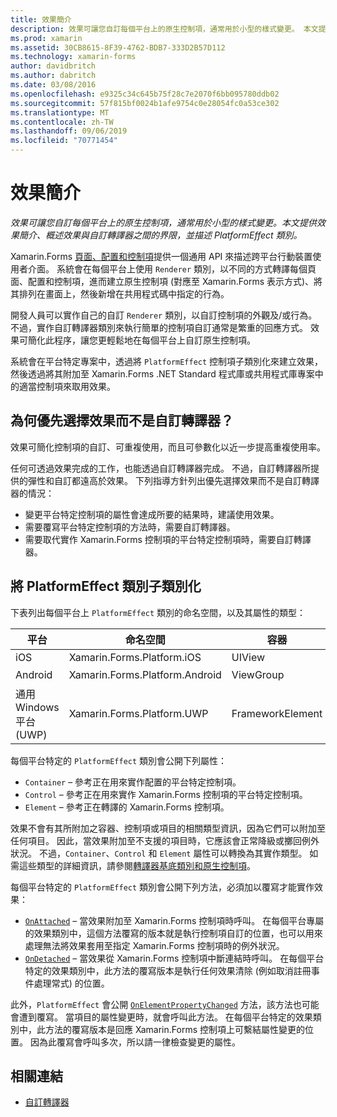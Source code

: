 ```yaml
---
title: 效果簡介
description: 效果可讓您自訂每個平台上的原生控制項，通常用於小型的樣式變更。 本文提供效果簡介、概述效果與自訂轉譯器之間的界限，並描述 PlatformEffect 類別。
ms.prod: xamarin
ms.assetid: 30CB8615-8F39-4762-BDB7-333D2B57D112
ms.technology: xamarin-forms
author: davidbritch
ms.author: dabritch
ms.date: 03/08/2016
ms.openlocfilehash: e9325c34c645b75f28c7e2070f6bb095780ddb02
ms.sourcegitcommit: 57f815bf0024b1afe9754c0e28054fc0a53ce302
ms.translationtype: MT
ms.contentlocale: zh-TW
ms.lasthandoff: 09/06/2019
ms.locfileid: "70771454"
---
```

# <a name="introduction-to-effects"></a>效果簡介

_效果可讓您自訂每個平台上的原生控制項，通常用於小型的樣式變更。本文提供效果簡介、概述效果與自訂轉譯器之間的界限，並描述 PlatformEffect 類別。_

Xamarin.Forms [頁面、配置和控制項](~/xamarin-forms/user-interface/controls/index.md)提供一個通用 API 來描述跨平台行動裝置使用者介面。 系統會在每個平台上使用 `Renderer` 類別，以不同的方式轉譯每個頁面、配置和控制項，進而建立原生控制項 (對應至 Xamarin.Forms 表示方式)、將其排列在畫面上，然後新增在共用程式碼中指定的行為。

開發人員可以實作自己的自訂 `Renderer` 類別，以自訂控制項的外觀及/或行為。 不過，實作自訂轉譯器類別來執行簡單的控制項自訂通常是繁重的回應方式。 效果可簡化此程序，讓您更輕鬆地在每個平台上自訂原生控制項。

系統會在平台特定專案中，透過將 `PlatformEffect` 控制項子類別化來建立效果，然後透過將其附加至 Xamarin.Forms .NET Standard 程式庫或共用程式庫專案中的適當控制項來取用效果。

## <a name="why-use-an-effect-over-a-custom-renderer"></a>為何優先選擇效果而不是自訂轉譯器？

效果可簡化控制項的自訂、可重複使用，而且可參數化以近一步提高重複使用率。

任何可透過效果完成的工作，也能透過自訂轉譯器完成。 不過，自訂轉譯器所提供的彈性和自訂都遠高於效果。 下列指導方針列出優先選擇效果而不是自訂轉譯器的情況：

- 變更平台特定控制項的屬性會達成所要的結果時，建議使用效果。
- 需要覆寫平台特定控制項的方法時，需要自訂轉譯器。
- 需要取代實作 Xamarin.Forms 控制項的平台特定控制項時，需要自訂轉譯器。

## <a name="subclassing-the-platformeffect-class"></a>將 PlatformEffect 類別子類別化

下表列出每個平台上 `PlatformEffect` 類別的命名空間，以及其屬性的類型：

|平台|命名空間|容器|控制項|
|--- |--- |--- |--- |
|iOS|Xamarin.Forms.Platform.iOS|UIView|UIView|
|Android|Xamarin.Forms.Platform.Android|ViewGroup|檢視|
|通用 Windows 平台 (UWP)|Xamarin.Forms.Platform.UWP|FrameworkElement|FrameworkElement|

每個平台特定的 `PlatformEffect` 類別會公開下列屬性：

- `Container` – 參考正在用來實作配置的平台特定控制項。
- `Control` – 參考正在用來實作 Xamarin.Forms 控制項的平台特定控制項。
- `Element` – 參考正在轉譯的 Xamarin.Forms 控制項。

效果不會有其所附加之容器、控制項或項目的相關類型資訊，因為它們可以附加至任何項目。 因此，當效果附加至不支援的項目時，它應該會正常降級或擲回例外狀況。 不過，`Container`、`Control` 和 `Element` 屬性可以轉換為其實作類型。 如需這些類型的詳細資訊，請參閱[轉譯器基底類別和原生控制項](~/xamarin-forms/app-fundamentals/custom-renderer/renderers.md)。

每個平台特定的 `PlatformEffect` 類別會公開下列方法，必須加以覆寫才能實作效果：

- [`OnAttached`](xref:Xamarin.Forms.Effect.OnAttached) – 當效果附加至 Xamarin.Forms 控制項時呼叫。 在每個平台專屬的效果類別中，這個方法覆寫的版本就是執行控制項自訂的位置，也可以用來處理無法將效果套用至指定 Xamarin.Forms 控制項時的例外狀況。
- [`OnDetached`](xref:Xamarin.Forms.Effect.OnDetached) – 當效果從 Xamarin.Forms 控制項中斷連結時呼叫。 在每個平台特定的效果類別中，此方法的覆寫版本是執行任何效果清除 (例如取消註冊事件處理常式) 的位置。

此外，`PlatformEffect` 會公開 [`OnElementPropertyChanged`](xref:Xamarin.Forms.PlatformEffect`2.OnElementPropertyChanged(System.ComponentModel.PropertyChangedEventArgs)) 方法，該方法也可能會遭到覆寫。 當項目的屬性變更時，就會呼叫此方法。 在每個平台特定的效果類別中，此方法的覆寫版本是回應 Xamarin.Forms 控制項上可繫結屬性變更的位置。 因為此覆寫會呼叫多次，所以請一律檢查變更的屬性。

## <a name="related-links"></a>相關連結

- [自訂轉譯器](~/xamarin-forms/app-fundamentals/custom-renderer/index.md)
